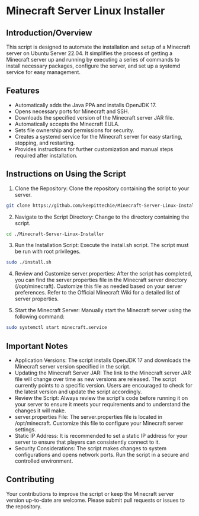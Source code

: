 # Minecraft Server Linux Installer

## Introduction/Overview
This script is designed to automate the installation and setup of a Minecraft server on Ubuntu Server 22.04. It simplifies the process of getting a Minecraft server up and running by executing a series of commands to install necessary packages, configure the server, and set up a systemd service for easy management.

## Features
- Automatically adds the Java PPA and installs OpenJDK 17.
- Opens necessary ports for Minecraft and SSH.
- Downloads the specified version of the Minecraft server JAR file.
- Automatically accepts the Minecraft EULA.
- Sets file ownership and permissions for security.
- Creates a systemd service for the Minecraft server for easy starting, stopping, and restarting.
- Provides instructions for further customization and manual steps required after installation.

## Instructions on Using the Script
1. Clone the Repository:
Clone the repository containing the script to your server.

```bash
git clone https://github.com/keepittechie/Minecraft-Server-Linux-Installer.git
```
2. Navigate to the Script Directory:
Change to the directory containing the script.

```bash
cd ./Minecraft-Server-Linux-Installer
```
3. Run the Installation Script:
Execute the install.sh script. The script must be run with root privileges.

```bash
sudo ./install.sh
```
4. Review and Customize server.properties:
After the script has completed, you can find the server.properties file in the Minecraft server directory (/opt/minecraft). Customize this file as needed based on your server preferences. Refer to the Official Minecraft Wiki for a detailed list of server properties.

5. Start the Minecraft Server:
Manually start the Minecraft server using the following command:

```bash
sudo systemctl start minecraft.service
```

## Important Notes
- Application Versions: The script installs OpenJDK 17 and downloads the Minecraft server version specified in the script.
- Updating the Minecraft Server JAR: The link to the Minecraft server JAR file will change over time as new versions are released. The script currently points to a specific version. Users are encouraged to check for the latest version and update the script accordingly.
- Review the Script: Always review the script's code before running it on your server to ensure it meets your requirements and to understand the changes it will make.
- server.properties File: The server.properties file is located in /opt/minecraft. Customize this file to configure your Minecraft server settings.
- Static IP Address: It is recommended to set a static IP address for your server to ensure that players can consistently connect to it.
- Security Considerations: The script makes changes to system configurations and opens network ports. Run the script in a secure and controlled environment.

## Contributing
Your contributions to improve the script or keep the Minecraft server version up-to-date are welcome. Please submit pull requests or issues to the repository.
